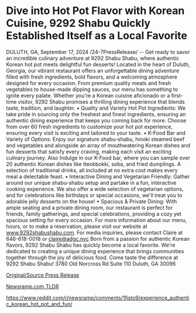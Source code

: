 # Dive into Hot Pot Flavor with Korean Cuisine, 9292 Shabu Quickly Established Itself as a Local Favorite

DULUTH, GA, September 17, 2024 /24-7PressRelease/ -- Get ready to savor an incredible culinary adventure at 9292 Shabu Shabu, where authentic Korean hot pot meets delightful fun desserts! Located in the heart of Duluth, Georgia, our vibrant restaurant offers an unforgettable dining adventure filled with fresh ingredients, bold flavors, and a welcoming atmosphere designed for every occasion. From premium quality meats and fresh vegetables to house-made dipping sauces, our menu has something to ignite every palate.   Whether you're a Korean cuisine aficionado or a first-time visitor, 9292 Shabu promises a thrilling dining experience that blends taste, tradition, and laughter.  •	Quality and Variety Hot Pot Ingredients: We take pride in sourcing only the freshest and finest ingredients, ensuring an authentic dining experience that keeps you coming back for more. Choose from over 60 fresh ingredients to customize your hot pot experience, ensuring every visit is exciting and tailored to your taste.  •	K-Food Bar and Variety of Options: Enjoy our signature shabu-shabu, hinoki steamed beef and vegetables and alongside an array of mouthwatering Korean dishes and fun desserts that satisfy every craving, making each visit an exciting culinary journey. Also Indulge in our K-Food bar, where you can sample over 20 authentic Korean dishes like tteokbokki, soba, and fried dumplings. A selection of traditional drinks, all included at no extra cost makes every meal a delectable feast.  •	Interactive Dining and Vegetarian Friendly: Gather around our unique shabu-shabu setup and partake in a fun, interactive cooking experience. We also offer a wide selection of vegetarian options, and for celebrations like birthdays or special occasions, we'll treat you to adorable jelly desserts on the house!  •	Spacious & Private Dining: With ample seating and a private dining room, our restaurant is perfect for friends, family gatherings, and special celebrations, providing a cozy yet spacious setting for every occasion.  For more information about our menu, hours, or to make a reservation, please visit our website at www.9292shabushabu.com.  For media inquiries, please contact Claire at 646-618-0018 or claire@adgc.nyc  Born from a passion for authentic Korean flavors, 9292 Shabu Shabu has quickly become a local favorite. We're dedicated to creating a unique dining experience that brings communities together through the joy of delicious food. Come taste the difference at 9292 Shabu Shabu!  3780 Old Norcross Rd Suite 110 Duluth, GA 30096 

[Original/Source Press Release](https://www.24-7pressrelease.com/press-release/514374/dive-into-hot-pot-flavor-with-korean-cuisine-9292-shabu-quickly-established-itself-as-a-local-favorite)
                    

[Newsramp.com TLDR](None) 

https://www.reddit.com/r/newsramp/comments/1fisto9/experience_authentic_korean_hot_pot_and_fun/